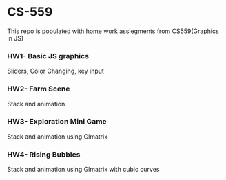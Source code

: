 # CS-559
This repo is populated with home work assiegments from CS559(Graphics in JS)
### HW1- Basic JS graphics
Sliders, Color Changing, key input
### HW2- Farm Scene
Stack and animation 
### HW3- Exploration Mini Game
Stack and animation using Glmatrix
### HW4- Rising Bubbles
Stack and animation using Glmatrix with cubic curves
